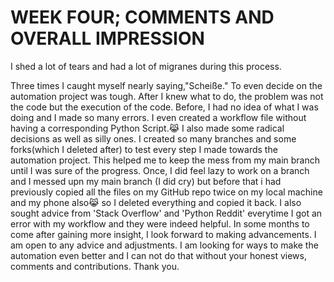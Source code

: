# WEEK FOUR; COMMENTS AND OVERALL IMPRESSION 
I shed a lot of tears and had a lot of migranes during this process.

Three times I caught myself nearly  saying,"Scheiße." To even decide on the automation project was tough.
After I knew what to do, the problem was not the code but the execution of the code. Before, I had no idea of what I was doing and I made so many errors. I even created a workflow file without having a corresponding Python Script.😹
I also made some radical decisions as well as silly ones. I created so many branches and some forks(which I deleted after) to test every step I made towards the automation project. This helped me to keep the mess from my main branch until I was sure of the progress. Once, I did feel lazy to work on a branch and I messed upn my main branch (I did cry) but before that i had previously copied all the files on my GitHub repo twice on my local machine and my phone also😹 so I deleted everything and copied it back.
I also sought advice from 'Stack Overflow' and 'Python Reddit' everytime I got an error with my workflow and they were indeed helpful.
In some months to come after gaining more insight, I look forward to making advancements.
I am open to any advice and adjustments. I am looking for ways to make the automation even better and I can not do that without your honest views, comments and contributions. Thank you.
